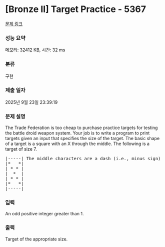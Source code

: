 # [Bronze II] Target Practice - 5367 

[문제 링크](https://www.acmicpc.net/problem/5367) 

### 성능 요약

메모리: 32412 KB, 시간: 32 ms

### 분류

구현

### 제출 일자

2025년 9월 23일 23:39:19

### 문제 설명

<p>The Trade Federation is too cheap to purchase practice targets for testing the battle droid weapon system. Your job is to write a program to print targets given an input that specifies the size of the target. The basic shape of a target is a square with an X through the middle. The following is a target of size 7.</p>

<pre>|-----| The middle characters are a dash (i.e., minus sign)
|*   *|
| * * |
|  *  |
| * * |
|*   *|
|-----|
</pre>

### 입력 

 <p>An odd positive integer greater than 1.</p>

### 출력 

 <p>Target of the appropriate size.</p>

